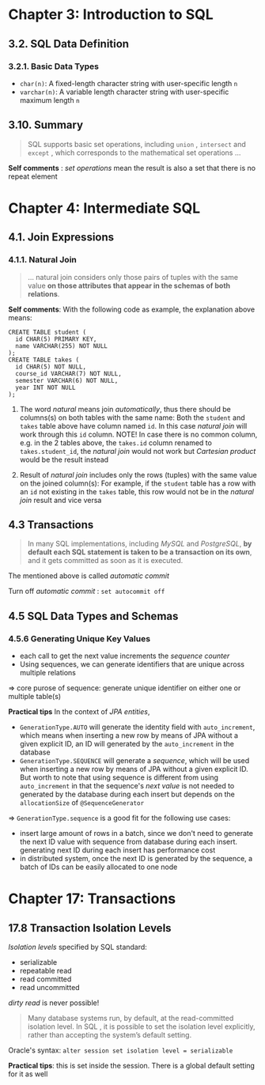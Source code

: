 # Chapter 3: Introduction to SQL
## 3.2. SQL Data Definition
### 3.2.1. Basic Data Types
* `char(n)`: A fixed-length character string with user-specific length `n`
* `varchar(n)`: A variable length character string with user-specific maximum length `n`
## 3.10. Summary
> SQL supports basic set operations, including `union` , `intersect` and `except` , which corresponds to the mathematical set operations ...

**Self comments** : *set operations* mean the result is also a set that there is no repeat element
# Chapter 4: Intermediate SQL
## 4.1. Join Expressions
### 4.1.1. Natural Join
> ... natural join considers only those pairs of tuples with the same value **on those attributes that appear in the schemas of both relations**.

**Self comments**: With the following code as example, the explanation above means:

```
CREATE TABLE student (
  id CHAR(5) PRIMARY KEY,
  name VARCHAR(255) NOT NULL
);
CREATE TABLE takes (
  id CHAR(5) NOT NULL,
  course_id VARCHAR(7) NOT NULL,
  semester VARCHAR(6) NOT NULL,
  year INT NOT NULL
);
```

1. The word *natural* means join *automatically*, thus there should be columns(s) on both tables with the same name: Both the `student` and `takes` table above have column named `id`. In this case *natural join* will work through this `id` column. NOTE! In case there is no common column, e.g. in the 2 tables above, the `takes.id` column renamed to `takes.student_id`, the *natural join* would not work but *Cartesian product* would be the result instead

2. Result of *natural join* includes only the rows (tuples) with the same value on the joined column(s): For example, if the `student` table has a row with an `id` not existing in the `takes` table, this row would not be in the *natural join* result and vice versa

## 4.3 Transactions

> In many SQL implementations, including *MySQL* and *PostgreSQL*, **by default each SQL statement is taken to be a transaction on its own**, and it gets committed as soon as it is executed. 

The mentioned above is called *automatic commit*

Turn off *automatic commit* : `set autocommit off`

## 4.5 SQL Data Types and Schemas
### 4.5.6 Generating Unique Key Values
* each call to get the next value increments the *sequence counter*
* Using sequences, we can generate identifiers that are unique across multiple relations

=> core purose of sequence: generate unique identifier on either one or multiple table(s)

**Practical tips**
In the context of *JPA entities*, 

* `GenerationType.AUTO` will generate the identity field with `auto_increment`, which means when inserting a new row by means of JPA without a given explicit ID, an ID will generated by the `auto_increment` in the database
* `GenerationType.SEQUENCE` will generate a *sequence*, which will be used when inserting a new row by means of JPA without a given explicit ID. But worth to note that using sequence is different from using `auto_increment` in that the sequence's *next value* is not needed to generated by the database during each insert but depends on the `allocationSize` of `@SequenceGenerator`

=> `GenerationType.sequence` is a good fit for the following use cases:

* insert large amount of rows in a batch, since we don't need to generate the next ID value with sequence from database during each insert. generating next ID during each insert has performance cost
* in distributed system, once the next ID is generated by the sequence, a batch of IDs can be easily allocated to one node


# Chapter 17: Transactions
## 17.8 Transaction Isolation Levels
*Isolation levels* specified by SQL standard:

* serializable
* repeatable read
* read committed
* read uncommitted

*dirty read* is never possible!

> Many database systems run, by default, at the read-committed isolation level. In SQL , it is possible to set the isolation level explicitly, rather than accepting the system’s default setting.

Oracle's syntax: `alter session set isolation level = serializable` 

**Practical tips**: this is set inside the session. There is a global default setting for it as well
 
